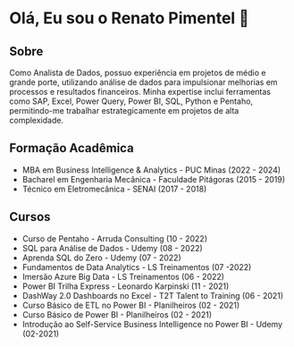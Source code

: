 # Olá, Eu sou o Renato Pimentel 👋


## Sobre

Como Analista de Dados, possuo experiência em projetos de médio e grande porte, utilizando análise de dados para impulsionar melhorias em processos e resultados financeiros. Minha expertise inclui ferramentas como SAP, Excel, Power Query, Power BI, SQL, Python e Pentaho, permitindo-me trabalhar estrategicamente em projetos de alta complexidade.

## Formação Acadêmica

* MBA em Business Intelligence & Analytics - PUC Minas (2022 - 2024)
* Bacharel em Engenharia Mecânica - Faculdade Pitágoras (2015 - 2019)
* Técnico em Eletromecânica - SENAI (2017 - 2018)

## Cursos

* Curso de Pentaho - Arruda Consulting (10 - 2022)
* SQL para Análise de Dados - Udemy (08 - 2022)
* Aprenda SQL do Zero - Udemy (07 - 2022)
* Fundamentos de Data Analytics - LS Treinamentos (07 -2022)
* Imersão Azure Big Data - LS Treinamentos (06 - 2022) 
* Power BI Trilha Express - Leonardo Karpinski (11 - 2021)
* DashWay 2.0 Dashboards no Excel - T2T Talent to Training (06 - 2021)
* Curso Básico de ETL no Power BI - Planilheiros (02 - 2021)
* Curso Básico de Power BI - Planilheiros (02 - 2021)
* Introdução ao Self-Service Business Intelligence no Power BI - Udemy (02-2021)
